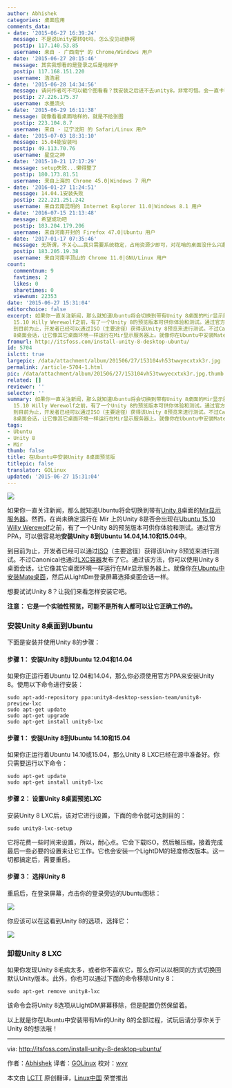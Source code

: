 ```yaml
---
author: Abhishek
categories: 桌面应用
comments_data:
- date: '2015-06-27 16:39:24'
  message: 不是说Unity要转Qt吗，怎么没见动静啊
  postip: 117.140.53.85
  username: 来自 - 广西南宁 的 Chrome/Windows 用户
- date: '2015-06-27 20:15:46'
  message: 其实我想看的是登录之后是啥样子
  postip: 117.168.151.220
  username: 浩浩君
- date: '2015-06-28 14:34:56'
  message: 请问作者可不可以截个图看看？我安装之后进不去unity8，非常可惜。会一直卡在登录窗口。
  postip: 27.226.175.37
  username: 水墨流火
- date: '2015-06-29 16:11:38'
  message: 就像看看桌面啥样的，就是不给张图
  postip: 223.104.8.7
  username: 来自 - 辽宁沈阳 的 Safari/Linux 用户
- date: '2015-07-03 18:31:10'
  message: 15.04能安装吗
  postip: 49.113.70.76
  username: 星空之神
- date: '2015-10-21 17:17:29'
  message: setup失败...懒得整了
  postip: 180.173.81.51
  username: 来自上海的 Chrome 45.0|Windows 7 用户
- date: '2016-01-27 11:24:51'
  message: 14.04.1安装失败
  postip: 222.221.251.242
  username: 来自云南昆明的 Internet Explorer 11.0|Windows 8.1 用户
- date: '2016-07-15 21:13:48'
  message: 希望成功吧
  postip: 183.204.179.206
  username: 来自河南开封的 Firefox 47.0|Ubuntu 用户
- date: '2017-01-17 07:35:46'
  message: 无所谓，不关心……我只需要系统稳定，占用资源少即可，对花哨的桌面没什么兴趣
  postip: 183.205.19.38
  username: 来自河南平顶山的 Chrome 11.0|GNU/Linux 用户
count:
  commentnum: 9
  favtimes: 2
  likes: 0
  sharetimes: 0
  viewnum: 22353
date: '2015-06-27 15:31:04'
editorchoice: false
excerpt: 如果你一直关注新闻，那么就知道Ubuntu将会切换到带有Unity 8桌面的Mir显示服务器。然而，在尚未确定运行在 Mir 上的Unity 8是否会出现在Ubuntu
  15.10 Willy Werewolf之前，有了一个Unity 8的预览版本可供你体验和测试。通过官方PPA，可以很容易地安装Unity 8到Ubuntu 14.04,14.10和15.04中。
  到目前为止，开发者已经可以通过ISO（主要途径）获得该Unity 8预览来进行测试。不过Canonical也通过LXC容器发布了它。通过该方法，你可以使用Unity
  8桌面会话，让它像其它桌面环境一样运行在Mir显示服务器上。就像你在Ubuntu中安装Mate桌面，然后
fromurl: http://itsfoss.com/install-unity-8-desktop-ubuntu/
id: 5704
islctt: true
largepic: /data/attachment/album/201506/27/153104vh53twwyecxtxk3r.jpg
permalink: /article-5704-1.html
pic: /data/attachment/album/201506/27/153104vh53twwyecxtxk3r.jpg.thumb.jpg
related: []
reviewer: ''
selector: ''
summary: 如果你一直关注新闻，那么就知道Ubuntu将会切换到带有Unity 8桌面的Mir显示服务器。然而，在尚未确定运行在 Mir 上的Unity 8是否会出现在Ubuntu
  15.10 Willy Werewolf之前，有了一个Unity 8的预览版本可供你体验和测试。通过官方PPA，可以很容易地安装Unity 8到Ubuntu 14.04,14.10和15.04中。
  到目前为止，开发者已经可以通过ISO（主要途径）获得该Unity 8预览来进行测试。不过Canonical也通过LXC容器发布了它。通过该方法，你可以使用Unity
  8桌面会话，让它像其它桌面环境一样运行在Mir显示服务器上。就像你在Ubuntu中安装Mate桌面，然后
tags:
- Ubuntu
- Unity 8
- Mir
thumb: false
title: 在Ubuntu中安装Unity 8桌面预览版
titlepic: false
translator: GOLinux
updated: '2015-06-27 15:31:04'
---
```


![](/data/attachment/album/201506/27/153104vh53twwyecxtxk3r.jpg)


如果你一直关注新闻，那么就知道Ubuntu将会切换到带有[Unity 8](https://wiki.ubuntu.com/Unity8Desktop)桌面的[Mir显示服务器](http://en.wikipedia.org/wiki/Mir_%28software%29)。然而，在尚未确定运行在 Mir 上的Unity 8是否会出现在[Ubuntu 15.10 Willy Werewolf](http://itsfoss.com/ubuntu-15-10-codename/)之前，有了一个Unity 8的预览版本可供你体验和测试。通过官方PPA，可以很容易地**安装Unity 8到Ubuntu 14.04,14.10和15.04中**。


到目前为止，开发者已经可以通过[ISO](https://wiki.ubuntu.com/Unity8DesktopIso)（主要途径）获得该Unity 8预览来进行测试。不过Canonical也通过[LXC容器](https://wiki.ubuntu.com/Unity8inLXC)发布了它。通过该方法，你可以使用Unity 8桌面会话，让它像其它桌面环境一样运行在Mir显示服务器上。就像你[在Ubuntu中安装Mate桌面](http://itsfoss.com/install-mate-desktop-ubuntu-14-04/)，然后从LightDm登录屏幕选择桌面会话一样。


想要试试Unity 8？让我们来看怎样安装它吧。


**注意： 它是一个实验性预览，可能不是所有人都可以让它正确工作的。**


### 安装Unity 8桌面到Ubuntu


下面是安装并使用Unity 8的步骤：


#### 步骤 1： 安装Unity 8到Ubuntu 12.04和14.04


如果你正运行着Ubuntu 12.04和14.04，那么你必须使用官方PPA来安装Unity 8。使用以下命令进行安装：



```
sudo apt-add-repository ppa:unity8-desktop-session-team/unity8-preview-lxc
sudo apt-get update
sudo apt-get upgrade
sudo apt-get install unity8-lxc

```

#### 步骤 1： 安装Unity 8到Ubuntu 14.10和15.04


如果你正运行着Ubuntu 14.10或15.04，那么Unity 8 LXC已经在源中准备好。你只需要运行以下命令：



```
sudo apt-get update
sudo apt-get install unity8-lxc

```

#### 步骤 2： 设置Unity 8桌面预览LXC


安装Unity 8 LXC后，该对它进行设置，下面的命令就可达到目的：



```
sudo unity8-lxc-setup

```

它将花费一些时间来设置，所以，耐心点。它会下载ISO，然后解压缩，接着完成最后一些必要的设置来让它工作。它也会安装一个LightDM的轻度修改版本。这一切都搞定后，需要重启。


#### 步骤 3： 选择Unity 8


重启后，在登录屏幕，点击你的登录旁边的Ubuntu图标：


![](/data/attachment/album/201506/27/153105s5w336uvf5tv5rec.jpg)


你应该可以在这看到Unity 8的选项，选择它：


![](/data/attachment/album/201506/27/153105ihtcyi87dciptig3.jpg)


### 卸载Unity 8 LXC


如果你发现Unity 8毛病太多，或者你不喜欢它，那么你可以以相同的方式切换回默认Unity版本。此外，你也可以通过下面的命令移除Unity 8：



```
sudo apt-get remove unity8-lxc

```

该命令会将Unity 8选项从LightDM屏幕移除，但是配置仍然保留着。


以上就是你在Ubuntu中安装带有Mir的Unity 8的全部过程，试玩后请分享你关于Unity 8的想法哦！




---


via: <http://itsfoss.com/install-unity-8-desktop-ubuntu/>


作者：[Abhishek](http://itsfoss.com/author/abhishek/) 译者：[GOLinux](https://github.com/GOLinux) 校对：[wxy](https://github.com/wxy)


本文由 [LCTT](https://github.com/LCTT/TranslateProject) 原创翻译，[Linux中国](https://linux.cn/) 荣誉推出